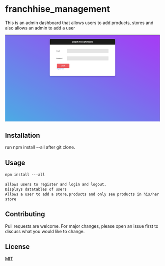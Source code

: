 # franchhise_management
This is an admin dashboard that allows users to add products, stores and also allows an admin to add a user

![image](https://github.com/Njumbi/franchhise_management/blob/master/Screenshot%202020-09-30%20at%2008.57.54.png)

## Installation
run npm install --all after git clone.

## Usage

```npm
npm install ---all

allows users to register and login and logout.
Displays datatables of users
Allows a user to add a store,products and only see products in his/her store
```


## Contributing
Pull requests are welcome. For major changes, please open an issue first to discuss what you would like to change.

## License
[MIT](https://choosealicense.com/licenses/mit/)
